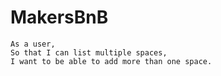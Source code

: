 # MakersBnB
```
As a user,
So that I can list multiple spaces,
I want to be able to add more than one space.
```